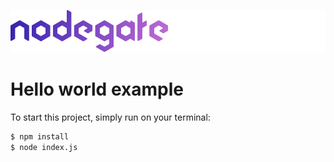 ![nodegate](../../images/logo-readme.png)

# Hello world example

To start this project, simply run on your terminal:

```bash
$ npm install
$ node index.js
```
